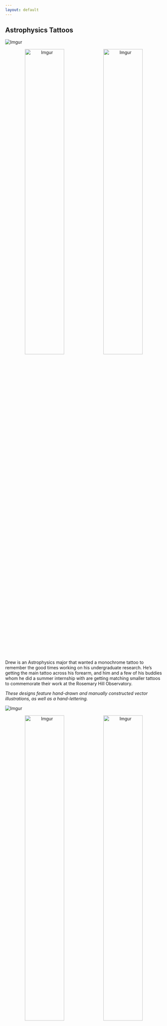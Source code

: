 ```yaml
---
layout: default
---
```


## Astrophysics Tattoos

![Imgur](https://i.imgur.com/FtehwB1.png)

<p align="center">
 <img src="https://i.imgur.com/VJ2VN8o.png" alt="Imgur" style="width: 50%; float: left">
 <img src="https://i.imgur.com/xG5SH1k.png" alt="Imgur" style="width: 50%; float: right">
</p>

Drew is an Astrophysics major that wanted a monochrome tattoo to remember the good times working on his undergraduate research. He’s getting the main tattoo across his forearm, and him and a few of his buddies whom he did a summer internship with are getting matching smaller tattoos to commemorate their work at the Rosemary Hill Observatory.

_These designs feature hand-drawn and manually constructed vector illustrations, as well as a hand-lettering._

![Imgur](https://i.imgur.com/fSdz8J2.png)

<p align="center" style="overflow: auto; margin-bottom: 30px;">
 <img src="https://i.imgur.com/kuNQnok.jpg" alt="Imgur" style="width: 50%; float: left">
 <img src="https://i.imgur.com/Avhwv0v.jpg" alt="Imgur" style="width: 50%; float: right">
</p>

![Imgur](https://i.imgur.com/3N5ohRq.png)

Answering the call to address the lack of art-making spaces in Gainesville, "Palette Riot" is a fictional guerilla architectural firm that advocates for the creation of shared art spaces and galleries for local multidisciplinary artists. This project was a collaborative effort with [Katelynn Meggison](https://katelynnmeg25.wixstudio.com/katelynnmeggison).

_The Palette Riot title logo features an original hand-lettered font._

* * *

## Analyzing Stellar Modeling using TESS Asteroseismology: 134,901 Red Giant Ages -- Conference Poster

![Imgur](https://i.imgur.com/ldExHzN.png)

In another collaboration with Artemis Theodoridis, we put together a new poster summarizing her findings in a currently ongoing study. It was selected as a potential finalist for the [245th AAS Meeting's](https://aas.org/meetings/aas245) Chambliss Poster Competition.

* * *

[back](/.)

